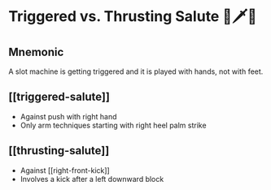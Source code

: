 # Triggered vs. Thrusting Salute 🎰🗡️🫡

## Mnemonic

A slot machine is getting triggered and it is played with hands, not with feet.

## [[triggered-salute]]

- Against push with right hand
- Only arm techniques starting with right heel palm strike

## [[thrusting-salute]]

- Against [[right-front-kick]]
- Involves a kick after a left downward block
